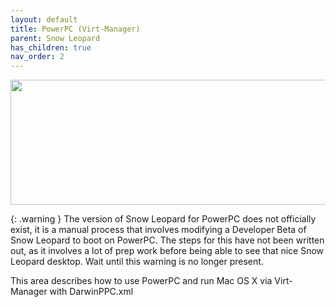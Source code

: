 ```yaml
---
layout: default
title: PowerPC (Virt-Manager)
parent: Snow Leopard
has_children: true
nav_order: 2
---
```


<p align="center">
  <img width="650" height="200" src="../../../../../assets/HeaderVirtManager.png">
</p>

{: .warning }
The version of Snow Leopard for PowerPC does not officially exist, it is a manual process that involves modifying a Developer Beta of Snow Leopard to boot on PowerPC. The steps for this have not been written out, as it involves a lot of prep work before being able to see that nice Snow Leopard desktop. Wait until this warning is no longer present.

This area describes how to use PowerPC and run Mac OS X via Virt-Manager with DarwinPPC.xml
